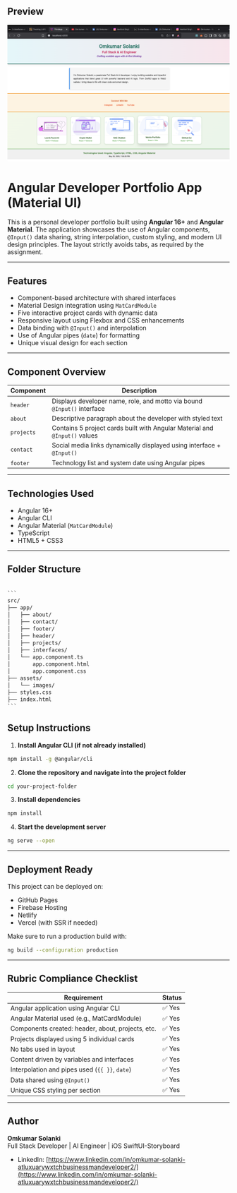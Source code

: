 
## Preview

![Portfolio Screenshot](./public/assets/images/preview.png)


# Angular Developer Portfolio App (Material UI)

This is a personal developer portfolio built using **Angular 16+** and **Angular Material**. The application showcases the use of Angular components, `@Input()` data sharing, string interpolation, custom styling, and modern UI design principles. The layout strictly avoids tabs, as required by the assignment.

---

## Features

- Component-based architecture with shared interfaces
- Material Design integration using `MatCardModule`
- Five interactive project cards with dynamic data
- Responsive layout using Flexbox and CSS enhancements
- Data binding with `@Input()` and interpolation
- Use of Angular pipes (`date`) for formatting
- Unique visual design for each section

---

## Component Overview

| Component   | Description                                                                 |
|-------------|------------------------------------------------------------------------------|
| `header`    | Displays developer name, role, and motto via bound `@Input()` interface     |
| `about`     | Descriptive paragraph about the developer with styled text                  |
| `projects`  | Contains 5 project cards built with Angular Material and `@Input()` values   |
| `contact`   | Social media links dynamically displayed using interface + `@Input()`       |
| `footer`    | Technology list and system date using Angular pipes                         |

---

## Technologies Used

- Angular 16+
- Angular CLI
- Angular Material (`MatCardModule`)
- TypeScript
- HTML5 + CSS3

---

## Folder Structure
<pre lang="markdown"><code>
```
src/
├── app/
│   ├── about/
│   ├── contact/
│   ├── footer/
│   ├── header/
│   ├── projects/
│   ├── interfaces/
│   └── app.component.ts
│       app.component.html
│       app.component.css
├── assets/
│   └── images/
├── styles.css
├── index.html
```
</code></pre>


## Setup Instructions

1. **Install Angular CLI (if not already installed)**

```bash
npm install -g @angular/cli
```

2. **Clone the repository and navigate into the project folder**

```bash
cd your-project-folder
```

3. **Install dependencies**

```bash
npm install
```

4. **Start the development server**

```bash
ng serve --open
```

---

## Deployment Ready

This project can be deployed on:

- GitHub Pages
- Firebase Hosting
- Netlify
- Vercel (with SSR if needed)

Make sure to run a production build with:

```bash
ng build --configuration production
```

---

## Rubric Compliance Checklist

| Requirement                                      | Status |
|--------------------------------------------------|--------|
| Angular application using Angular CLI            | ✅ Yes |
| Angular Material used (e.g., MatCardModule)      | ✅ Yes |
| Components created: header, about, projects, etc.| ✅ Yes |
| Projects displayed using 5 individual cards      | ✅ Yes |
| No tabs used in layout                           | ✅ Yes |
| Content driven by variables and interfaces       | ✅ Yes |
| Interpolation and pipes used (`{{ }}`, `date`)   | ✅ Yes |
| Data shared using `@Input()`                     | ✅ Yes |
| Unique CSS styling per section                   | ✅ Yes |

---

## Author

**Omkumar Solanki**  
Full Stack Developer | AI Engineer | iOS SwiftUI-Storyboard  

- LinkedIn: [https://www.linkedin.com/in/omkumar-solanki-atluxuarywxtchbusinessmandeveloper2/](https://www.linkedin.com/in/omkumar-solanki-atluxuarywxtchbusinessmandeveloper2/)
